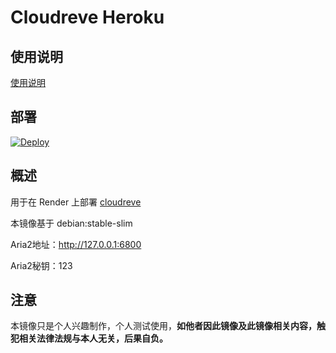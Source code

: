 # Cloudreve Heroku

## 使用说明
[使用说明](https://www.itansuo.info/444)

## 部署

[![Deploy](https://render.com/images/deploy-to-render-button.svg)](https://dashboard.heroku.com/new?template=https://github.com/ifuaer/cloudreve-heroku)

## 概述

用于在 Render 上部署 [cloudreve](https://cloudreve.org/)

本镜像基于 debian:stable-slim

Aria2地址：http://127.0.0.1:6800

Aria2秘钥：123

## 注意

本镜像只是个人兴趣制作，个人测试使用，**如他者因此镜像及此镜像相关内容，触犯相关法律法规与本人无关，后果自负。**
